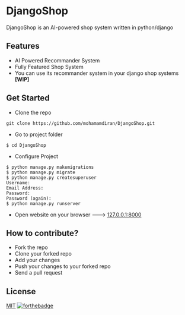 # DjangoShop
DjangoShop is an AI-powered shop system written in python/django

## Features
- AI Powered Recommander System
- Fully Featured Shop System
- You can use its recommander system in your django shop systems **[WIP]**

## Get Started
- Clone the repo
```
git clone https://github.com/mohamamdiran/DjangoShop.git
```
- Go to project folder
```
$ cd DjangoShop
```
- Configure Project
```
$ python manage.py makemigrations
$ python manage.py migrate
$ python manage.py createsuperuser
Username:
Email Address:
Password:
Password (again):
$ python manage.py runserver
```
- Open website on your browser ---> [127.0.0.1:8000](http://127.0.0.1:8000/)

## How to contribute?
- Fork the repo
- Clone your forked repo
- Add your changes
- Push your changes to your forked repo
- Send a pull request

## License
[MIT](LICENSE)
[![forthebadge](https://forthebadge.com/images/badges/built-with-love.svg)](https://forthebadge.com)
